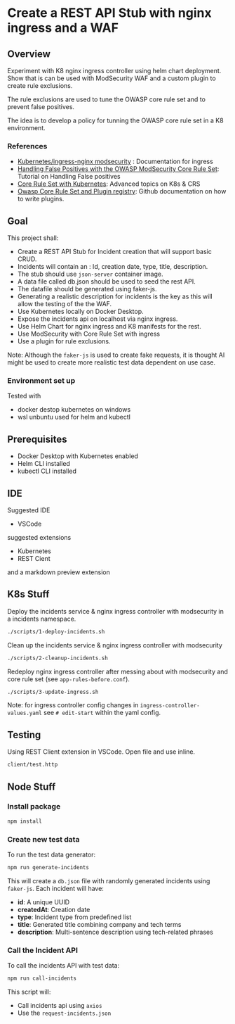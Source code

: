 # Create a REST API Stub with nginx ingress and a WAF 

## Overview

Experiment with K8 nginx ingress controller using helm chart deployment. Show that is can be used with ModSecurity WAF and a custom plugin to create rule exclusions. 

The rule exclusions are used to tune the OWASP core rule set and to prevent false  positives.

The idea is to develop a policy for tunning the OWASP core rule set in a K8 environment.  

### References

- [Kubernetes/ingress-nginx modsecurity](https://github.com/kubernetes/ingress-nginx/blob/main/docs/user-guide/third-party-addons/modsecurity.md) : Documentation for ingress
- [Handling False Positives with the OWASP ModSecurity Core Rule Set](https://www.netnea.com/cms/apache-tutorial-8_handling-false-positives-modsecurity-core-rule-set/): Tutorial on Handling False positives
- [Core Rule Set with Kubernetes](https://coreruleset.org/docs/5-advanced-topics/5-3-kubernetes-ingress-controller/): Advanced topics on K8s & CRS
- [Owasp Core Rule Set and Plugin registry](https://coreruleset.org/docs/5-advanced-topics/5-3-kubernetes-ingress-controller/): Github documentation on how to write plugins.

## Goal
This project shall: 
- Create a REST API Stub for Incident creation that will support basic CRUD.
- Incidents will contain an : Id, creation date, type, title, description.
- The stub should use `json-server` container image.
- A data file called db.json should be used to seed the rest API.
- The datafile should be generated using faker-js.
- Generating a realistic description for incidents is the key as this will allow the testing of the the WAF.
- Use Kubernetes locally on Docker Desktop.
- Expose the incidents api on localhost via nginx ingress.
- Use Helm Chart for nginx ingress and K8 manifests for the rest.
- Use ModSecurity with Core Rule Set with ingress
- Use a plugin for rule exclusions.

Note: Although the `faker-js` is used to create fake requests, it is thought AI might be used to create more realistic test data dependent on use case.

### Environment set up

Tested with 

- docker destop kubernetes on windows
- wsl unbuntu used for helm and kubectl

## Prerequisites
- Docker Desktop with Kubernetes enabled
- Helm CLI installed
- kubectl CLI installed

## IDE

Suggested IDE 
- VSCode

suggested extensions

- Kubernetes
- REST Cient

and a markdown preview extension

## K8s Stuff

Deploy the incidents service & nginx ingress controller with modsecurity in a incidents namespace.

```bash
./scripts/1-deploy-incidents.sh
```

Clean up the incidents service & nginx ingress controller with modsecurity 

```bash
./scripts/2-cleanup-incidents.sh
```

Redeploy nginx ingress controller after messing about with modsecurity and core rule set (see `app-rules-before.conf`).

```bash
./scripts/3-update-ingress.sh
```

Note: for ingress controller config changes in `ingress-controller-values.yaml`
see `# edit-start` within the yaml config. 

## Testing

Using REST Client extension in VSCode. Open file and use inline. 

```bash
client/test.http
```

## Node Stuff

### Install package

```bash
npm install
```

### Create new test data

To run the test data generator:

```bash
npm run generate-incidents
```

This will create a `db.json` file with randomly generated incidents using `faker-js`. Each incident will have:
- **id**: A unique UUID
- **createdAt**: Creation date
- **type**: Incident type from predefined list
- **title**: Generated title combining company and tech terms
- **description**: Multi-sentence description using tech-related phrases

### Call the Incident API

To call the incidents API with test data:

```bash
npm run call-incidents
```

This script will:
- Call incidents api using `axios`
- Use the `request-incidents.json` 
